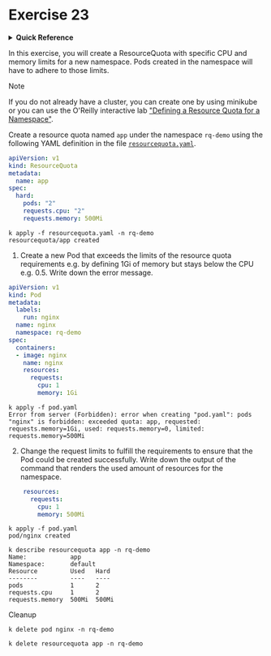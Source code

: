 # Exercise 23

<details>
<summary><b>Quick Reference</b></summary>
<p>

* Namespace: `rq-demo`<br>
* Documentation: [Resource Quotas](https://kubernetes.io/docs/concepts/policy/resource-quotas/)

</p>
</details>

In this exercise, you will create a ResourceQuota with specific CPU and memory limits for a new namespace. Pods created in the namespace will have to adhere to those limits.

> [!NOTE]
> If you do not already have a cluster, you can create one by using minikube or you can use the O'Reilly interactive lab ["Defining a Resource Quota for a Namespace"](https://learning.oreilly.com/scenarios/defining-a-resource/9781098164195/).

Create a resource quota named `app` under the namespace `rq-demo` using the following YAML definition in the file [`resourcequota.yaml`](./resourcequota.yaml).

```yaml
apiVersion: v1
kind: ResourceQuota
metadata:
  name: app
spec:
  hard:
    pods: "2"
    requests.cpu: "2"
    requests.memory: 500Mi
```

```
k apply -f resourcequota.yaml -n rq-demo
resourcequota/app created
```

1. Create a new Pod that exceeds the limits of the resource quota requirements e.g. by defining 1Gi of memory but stays below the CPU e.g. 0.5. Write down the error message.

```yaml
apiVersion: v1
kind: Pod
metadata:
  labels:
    run: nginx
  name: nginx
  namespace: rq-demo
spec:
  containers:
  - image: nginx
    name: nginx
    resources: 
      requests:
        cpu: 1
        memory: 1Gi
```

```
k apply -f pod.yaml
Error from server (Forbidden): error when creating "pod.yaml": pods "nginx" is forbidden: exceeded quota: app, requested: requests.memory=1Gi, used: requests.memory=0, limited: requests.memory=500Mi
```

2. Change the request limits to fulfill the requirements to ensure that the Pod could be created successfully. Write down the output of the command that renders the used amount of resources for the namespace.

```yaml
    resources:
      requests:
        cpu: 1
        memory: 500Mi
```

```
k apply -f pod.yaml
pod/nginx created
```
```
k describe resourcequota app -n rq-demo
Name:            app
Namespace:       default
Resource         Used   Hard
--------         ----   ----
pods             1      2
requests.cpu     1      2
requests.memory  500Mi  500Mi
```

Cleanup

```
k delete pod nginx -n rq-demo 

k delete resourcequota app -n rq-demo
```